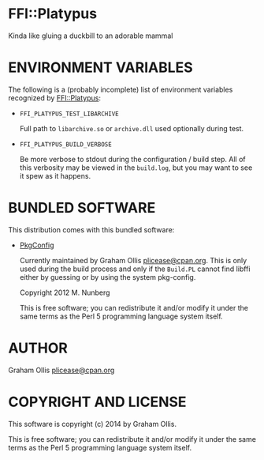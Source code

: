 # FFI::Platypus

Kinda like gluing a duckbill to an adorable mammal

# ENVIRONMENT VARIABLES

The following is a (probably incomplete) list of environment variables
recognized by [FFI::Platypus](https://metacpan.org/pod/FFI::Platypus):

- `FFI_PLATYPUS_TEST_LIBARCHIVE`

    Full path to `libarchive.so` or `archive.dll` used optionally during test.

- `FFI_PLATYPUS_BUILD_VERBOSE`

    Be more verbose to stdout during the configuration / build step.  All
    of this verbosity may be viewed in the `build.log`, but you may want
    to see it spew as it happens.

# BUNDLED SOFTWARE

This distribution comes with this bundled software:

- [PkgConfig](https://metacpan.org/pod/PkgConfig)

    Currently maintained by Graham Ollis <plicease@cpan.org>.
    This is only used during the build process and only if the `Build.PL`
    cannot find libffi either by guessing or by using the system pkg-config.

    Copyright 2012 M. Nunberg

    This is free software; you can redistribute it and/or modify it under the same terms as the Perl 5 programming language system itself.

# AUTHOR

Graham Ollis <plicease@cpan.org>

# COPYRIGHT AND LICENSE

This software is copyright (c) 2014 by Graham Ollis.

This is free software; you can redistribute it and/or modify it under
the same terms as the Perl 5 programming language system itself.
